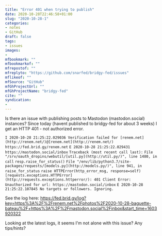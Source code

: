 ```yaml
---
title: "Error 401 when trying to publish"
date: 2020-10-28T22:46:58+01:00
slug: "2020-10-28-1"
categories:
- notes
- GitHub
draft: false
tags:
- issues
images:
-
mfbookmark: ""
mfbookmarkof: ""
mfrepostof: ""
mfreplyto: "https://github.com/snarfed/bridgy-fed/issues"
mflikeof: ""
mfSource: "GitHub"
mfGhProjectUrl: ""
mfGhProjectName: "bridgy-fed"
cite: ""
syndication:
-
---
```


Is there an issue with publishing posts to Mastodon (mastodon.social) instances? Since today (havent published to bridgy-fed for about 3 weeks) I get an HTTP 401 - not authorized error.

`I 2020-10-28 21:25:22.029036 Verification failed for [renem.net](http://renem.net/)@[renem.net](http://renem.net/) https://fed.brid.gy/renem.net`
`E 2020-10-28 21:25:22.029431 https://mastodon.social/inbox`
`Traceback (most recent call last):`
  `File "/srv/oauth_dropins/webutil/[util.py](http://util.py/)", line 1480, in call`
    `resp.raise_for_status()`
  `File "/env/lib/python3.7/site-packages/requests/[models.py](http://models.py/)", line 941, in raise_for_status`
    `raise HTTPError(http_error_msg, response=self)`
`[requests.exceptions.HTTPError](http://requests.exceptions.httperror/): 401 Client Error: Unauthorized for url: https://mastodon.social/inbox`
`E 2020-10-28 21:25:22.107845 No targets or followers. Ignoring.`



See the log here: https://fed.brid.gy/log?key=https%3A%2F%2Frenem.net%2Fphotos%2F2020-10-28-baguette-bateau%2F+https%3A%2F%2Fmastodon.social%2Finbox&start_time=1603920322

Looking at the latest logs, it seems I'm not alone with this issue? Any tips/hints?



<!--more-->
